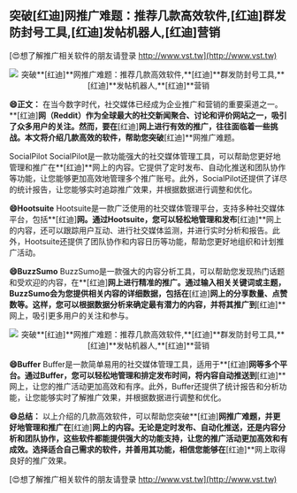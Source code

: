 ## **突破**[红迪]**网推广难题：推荐几款高效软件,**[红迪]**群发防封号工具,**[红迪]**发帖机器人,**[红迪]**营销**

[😍想了解推广相关软件的朋友请登录 http://www.vst.tw](http://www.vst.tw)

 <center><img src="https://vst.tw/MP4/tuiguang/png/7.png" alt="突破**[红迪]**网推广难题：推荐几款高效软件,**[红迪]**群发防封号工具,**[红迪]**发帖机器人,**[红迪]**营销"></center>

**😄正文：**
在当今数字时代，社交媒体已经成为企业推广和营销的重要渠道之一。**[红迪]**网（Reddit）作为全球最大的社交新闻聚合、讨论和评价网站之一，吸引了众多用户的关注。然而，要在**[红迪]**网上进行有效的推广，往往面临着一些挑战。本文将介绍几款高效的软件，帮助您突破**[红迪]**网推广难题。

SocialPilot
SocialPilot是一款功能强大的社交媒体管理工具，可以帮助您更好地管理和推广在**[红迪]**网上的内容。它提供了定时发布、自动化推送和团队协作等功能，让您能够更加高效地管理多个推广账号。此外，SocialPilot还提供了详尽的统计报告，让您能够实时追踪推广效果，并根据数据进行调整和优化。

**😄Hootsuite**
Hootsuite是一款广泛使用的社交媒体管理平台，支持多种社交媒体平台，包括**[红迪]**网。通过Hootsuite，您可以轻松地管理和发布**[红迪]**网上的内容，还可以跟踪用户互动、进行社交媒体监测，并进行实时分析和报告。此外，Hootsuite还提供了团队协作和内容日历等功能，帮助您更好地组织和计划推广活动。

**😄BuzzSumo**
BuzzSumo是一款强大的内容分析工具，可以帮助您发现热门话题和受欢迎的内容，在**[红迪]**网上进行精准的推广。通过输入相关关键词或主题，BuzzSumo会为您提供相关内容的详细数据，包括在**[红迪]**网上的分享数量、点赞数等。这样，您可以根据数据分析来确定最有潜力的内容，并将其推广到**[红迪]**网上，吸引更多用户的关注和参与。

 <center><img src="https://vst.tw/MP4/tuiguang/png/0.png" alt="突破**[红迪]**网推广难题：推荐几款高效软件,**[红迪]**群发防封号工具,**[红迪]**发帖机器人,**[红迪]**营销"></center>

**😄Buffer**
Buffer是一款简单易用的社交媒体管理工具，适用于**[红迪]**网等多个平台。通过Buffer，您可以轻松地管理和排定发布时间，将内容自动推送到**[红迪]**网上，让您的推广活动更加高效和有序。此外，Buffer还提供了统计报告和分析功能，让您能够实时了解推广效果，并根据数据进行调整和优化。

**😄总结：**
以上介绍的几款高效软件，可以帮助您突破**[红迪]**网推广难题，并更好地管理和推广在**[红迪]**网上的内容。无论是定时发布、自动化推送，还是内容分析和团队协作，这些软件都能提供强大的功能支持，让您的推广活动更加高效和有成效。选择适合自己需求的软件，并善用其功能，相信您能够在**[红迪]**网上取得良好的推广效果。

[😍想了解推广相关软件的朋友请登录 http://www.vst.tw](http://www.vst.tw)



